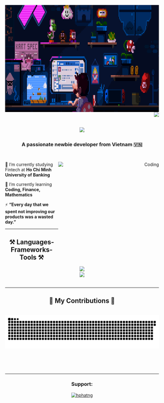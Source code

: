 <img align="center" alt="banner" width = "1920" height = "350" src = "https://github.com/Elysian01/Elysian01/blob/master/coder.gif" >
<!--[MasterHead](https://github.com/Elysian01/Elysian01/blob/master/coder.gif) -->
<img align="right" src="https://visitor-badge.laobi.icu/badge?page_id=salesp07.salesp07" />

<h1 align="center">
    <img src="https://readme-typing-svg.herokuapp.com?font=Fira+Code&weight=700&size=30&pause=1000&color=F7F400&center=true&vCenter=true&random=false&width=435&lines=Hi+there!+%F0%9F%91%8B;I'm+Magnus+Nguyen" />
</h1>

<h3 align="center">A passionate newbie developer from Vietnam 🇻🇳</h3>

<br/>

<div align="right">
    <img align="right" alt="Coding" width="330" height = "318" src="https://media0.giphy.com/media/bGgsc5mWoryfgKBx1u/200w.gif?cid=6c09b952lanzvmfkq7hiz6ywhlc53mz7lbvac75s7fcohidd&ep=v1_gifs_search&rid=200w.gif&ct=g">
<div/>

<div align="left">
 
 🔭 I’m currently studying Fintech at **Ho Chi Minh University of Banking**
 
 🌱 I’m currently learning **Coding, Finance, Mathematics**

⚡ **“Every day that we spent not improving our products was a wasted day.”**

 </div>
 
<!--<div align="center"> 
  <a href="nhphat.work@gmail.com">
    <img src="https://img.shields.io/badge/Gmail-333333?style=for-the-badge&logo=gmail&logoColor=red" />
  </a>
  <a href="https://linkedin.com/in/hphatng" target="_blank">
    <img src="https://img.shields.io/badge/LinkedIn-0077B5?style=for-the-badge&logo=linkedin&logoColor=white" target="_blank" />
  </a>
  <!--<a href="https://salesp07.github.io" target="_blank">
     <img src="https://img.shields.io/badge/Portfolio-FF5722?style=for-the-badge&logo=todoist&logoColor=white" target="_blank" /> <!-- sqlite, safari, google-chrome are other good icon options -->
  </a>
</div>

 <hr/>
 <div align="left">
    <h2 align="center">⚒️ Languages-Frameworks-Tools ⚒️</h2>
    <!-- <br/> -->
    <div align="center">
        <img src="https://skillicons.dev/icons?i=python,pytorch,tensorflow,javascript,mongodb"/>
            <div align="center">    
                <img src="https://skillicons.dev/icons?i=html,css,vscode,github,figma,git"/>
            <div/>
    <div/>
 <div/>

<br/>
<hr/>

<div align="center">
  <h2>🐍 My Contributions 🐍</h2>
  <br>
  <img alt="snake eating my contributions" src="https://raw.githubusercontent.com/hphatng/hphatng/6ade5139c53bb2a35cdfa40fd40098291983b914/github-user-contribution.svg" />
  
  <br/><br/><br/>
</div>

<hr/>

<!--<h2 align="center">⚡ Stats ⚡</h2>
<br>
<div align=center>
  <img width=390 src="https://github-readme-streak-stats-salesp07.vercel.app/?user=salesp07&count_private=true&theme=react&border_radius=10" alt="streak stats"/>
  <img width=390 src="https://github-readme-stats-salesp07.vercel.app/api?username=salesp07&count_private=true&show_icons=true&theme=react&rank_icon=github&border_radius=10" alt="readme stats" />
  <br/>
  <img width=325 align="center" src="https://github-readme-stats-salesp07.vercel.app/api/top-langs/?username=salesp07&hide=HTML&langs_count=8&layout=compact&theme=react&border_radius=10&size_weight=0.5&count_weight=0.5&exclude_repo=github-readme-stats" alt="top langs" />
</div>

<br/><br/>

<hr/>

<br/> -->

<div align="center">
<h3 align="center">Support:</h3>
<p><a href="https://www.buymeacoffee.com/"> <img align="center" src="https://cdn.buymeacoffee.com/buttons/v2/default-yellow.png" height="50" width="210" alt="hphatng" /></a></p><br><br>
</div>

<br/>
